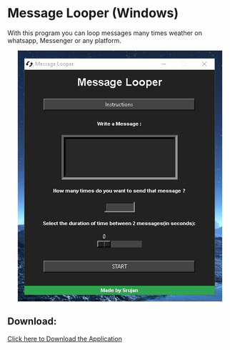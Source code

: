 # Message Looper (Windows)
With this program you can loop messages many times weather on whatsapp, Messenger or any platform.

<center>
<img src="./interface.png"/>
</center>

## Download:
<a href="https://github.com/Royal-lobster/messagelooper-Python/raw/master/dist/MessageLooper.exe">Click here to Download the Application</a>
